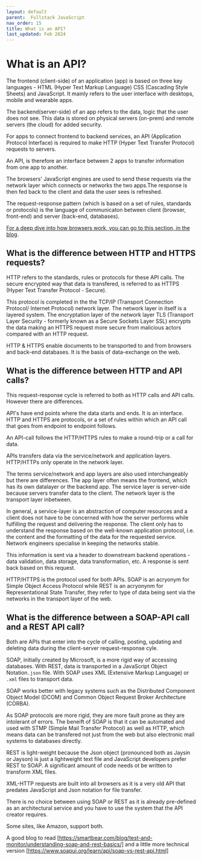 ```yaml
---
layout: default
parent:  Fullstack JavaScript
nav_order: 15
title: What is an API?
last_updated: Feb 2024
---
```


# What is an API?

The frontend (client-side) of an application (app) is based on three key languages - HTML (Hyper Text Markup Language) CSS (Cascading Style Sheets) and JavaScript.  It mainly refers to the user interface with desktops, mobile and wearable apps. 

The backend(server-side) of an app refers to the data, logic that the user does not see. This data is stored on physical servers (on-prem) and remote servers (the cloud) for added security.

For apps to connect frontend to backend services,  an API (Application Protocol Interface) is required to make HTTP (Hyper Text Transfer Protocol) requests to servers. 

An API, is therefore an interface between 2 apps to transfer information from one app to another.

The browsers' JavaScript engines are used to send these requests via the network layer which connects or networks the two apps.The response is then fed back to the client and data  the user sees is refreshed. 

The request-response pattern (which is based on a set of rules, standards or protocols) is the language of communicaton between client (browser, front-end) and server (back-end, databases).

[For a deep dive into how browsers work, you can go to this section, in the blog](https://sumisastri.github.io/dev-blogs/browser-engines/).

## What is the difference between HTTP and HTTPS requests?

HTTP refers to the standards, rules or protocols for these API calls. The secure encrypted way that data is transfered, is referred to as HTTPS (Hyper Text Transfer Protocol - Secure). 

This protocol is completed in the the TCP/IP (Transport Connection Protocol/ Internet Protocol) network layer. The network layer in itself is a layered system. The encryptation layer of the network layer TLS (Transport Layer Security - formerly known as a Secure Sockets Layer SSL) encrypts the data making an HTTPS request more secure from malicious actors compared with an HTTP request.

HTTP & HTTPS enable documents to be transported to and from browsers and back-end databases. It is the basis of data-exchange on the web.

##  What is the difference between HTTP and API calls?

This request-response cycle is referred to both as HTTP calls and API calls. However there are differences.

API's have end points where the data starts and ends. It is an interface. HTTP and HTTPS are protocols, or a set of rules within which an API call that goes from endpoint to endpoint follows.

An API-call follows the HTTP/HTTPS rules to make a round-trip or a call for data.

APIs transfers data via the service/network and application layers. HTTP/HTTPs only operate in the network layer. 

The terms service/network and app layers are also used interchangeably but there are differences. The app layer often means the frontend, which has its own datalayer or the backend app. The service layer is server-side because servers transfer data to the client. The network layer is the transport layer inbetween.

In general, a service-layer is an abstraction of computer resources and a client does not have to be concerned with how the server performs while fulfilling the request and delivering the response. The client only has to understand the response based on the well-known application protocol, i.e. the content and the formatting of the data for the requested service. Network engineers specialise in keeping the networks stable.

This information is sent via a header to downstream backend operations - data validation, data storage, data transformation, etc. A response is sent back based on this request.

HTTP/HTTPS is the protocol used for both APIs. SOAP is an acryonym for Simple Object Access Protocol while REST is an acryonynm for Representational State Transfer, they refer to type of data being sent via the networks in the transport layer of the web.

## What is the difference between a SOAP-API call and a REST API call?

Both are APIs that enter into the cycle of calling, posting, updating and deleting data during the client-server request-response cyle.

SOAP, initially created by Microsoft, is a more rigid way of accessing databases. With REST, data is transported in a JavaScript Object Notation`.json` file. With SOAP uses XML (Extensive Markup Language) or `.xml` files to transport data.

SOAP works better with legacy systems such as the Distributed Component Object Model (DCOM) and Common Object Request Broker Architecture (CORBA).

As SOAP protocols are more rigid, they are more fault prone as they are intolerant of errors. The beneift of SOAP is that it can be automated and used with STMP (Simple Mail Transfer Protocol) as well as HTTP, which means data can be transfered not just from the web but also electronic mail systems to databases directly.

REST is light-weight because the Json object (pronounced both as Jaysin or Jayson) is just a lightweight text file and JavaScript developers prefer REST to SOAP. A significant amount of code needs ot be written to transform XML files. 

XML-HTTP requests are built into all browsers as it is a very old API that predates JavaScript and Json notation for file transfer.

There is no choice between using SOAP or REST as it is already pre-defined as an architectural service and you have to use the system that the API creator requires.

Some sites, like Amazon, support both.

A good blog to read [https://smartbear.com/blog/test-and-monitor/understanding-soap-and-rest-basics/] and a little more technical version [https://www.soapui.org/learn/api/soap-vs-rest-api.html]
